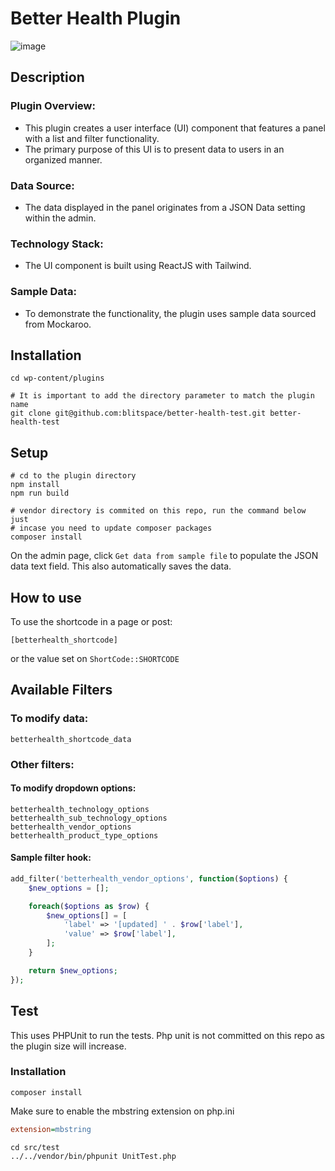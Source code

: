 # Better Health Plugin
![image](https://github.com/blitspace/exam__doubleyolk__better-health-test/assets/167638196/59ca6d93-11ef-4d6e-b7d7-fa962306146f)

## Description
### Plugin Overview:
- This plugin creates a user interface (UI) component that features a panel with a list and filter functionality.
- The primary purpose of this UI is to present data to users in an organized manner.

### Data Source:
- The data displayed in the panel originates from a JSON Data setting within the admin.

### Technology Stack:
- The UI component is built using ReactJS with Tailwind.

### Sample Data:
- To demonstrate the functionality, the plugin uses sample data sourced from Mockaroo.

## Installation
```shell
cd wp-content/plugins

# It is important to add the directory parameter to match the plugin name
git clone git@github.com:blitspace/better-health-test.git better-health-test
```

## Setup

```shell
# cd to the plugin directory
npm install
npm run build

# vendor directory is commited on this repo, run the command below just
# incase you need to update composer packages
composer install
```

On the admin page, click `Get data from sample file` to populate the JSON data text field. This also automatically saves the data.

## How to use

To use the shortcode in a page or post:
```
[betterhealth_shortcode]
```
or the value set on `ShortCode::SHORTCODE`

## Available Filters

### To modify data:
```
betterhealth_shortcode_data
```

### Other filters:

#### To modify dropdown options:
```
betterhealth_technology_options
betterhealth_sub_technology_options
betterhealth_vendor_options
betterhealth_product_type_options
```

#### Sample filter hook:
```php
add_filter('betterhealth_vendor_options', function($options) {
	$new_options = [];

	foreach($options as $row) {
		$new_options[] = [
			'label' => '[updated] ' . $row['label'],
			'value' => $row['label'],
		];
	}

	return $new_options;
});
```

## Test

This uses PHPUnit to run the tests. Php unit is not committed on this repo as the plugin size will increase.

### Installation
```
composer install
```

Make sure to enable the mbstring extension on php.ini
```ini
extension=mbstring
```

```shell
cd src/test
../../vendor/bin/phpunit UnitTest.php
```
